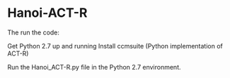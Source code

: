 # Hanoi-ACT-R

The run the code:

Get Python 2.7 up and running
Install ccmsuite (Python implementation of ACT-R)

Run the Hanoi_ACT-R.py file in the Python 2.7 environment.
